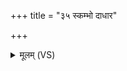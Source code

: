 +++
title = "३५ स्कम्भो दाधार"

+++
<details><summary>मूलम् (VS)</summary>

स्क॒म्भो दा॑धार॒ द्यावा॑पृथि॒वी उ॒भे इ॒मे स्क॒म्भो दा॑धारो॒र्व१॒॑न्तरि॑क्षम्।  
स्क॒म्भो दा॑धार प्र॒दिशः॒ षडु॒र्वीः स्क॒म्भ इ॒दं विश्वं॒ भुव॑न॒मा वि॑वेश ॥
</details>